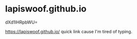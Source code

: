 # lapiswoof.github.io


dXd1IHRpbWU= 


https://lapiswoof.github.io/
quick link cause I'm tired of typing.